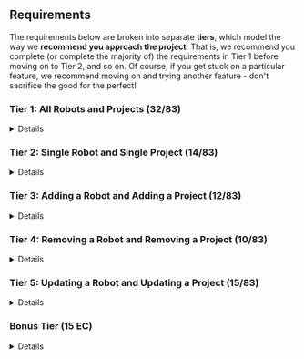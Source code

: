 ## Requirements

The requirements below are broken into separate **tiers**, which model the way we **recommend you approach the project**. That is, we recommend you complete (or complete the majority of) the requirements in Tier 1 before moving on to Tier 2, and so on. Of course, if you get stuck on a particular feature, we recommend moving on and trying another feature - don't sacrifice the good for the perfect!

### Tier 1: All Robots and Projects (32/83)

<details>

#### Frontend

- [x] Write a component to display a list of all robots (at least their names and imageUrls)
- [x] Write a component to display a list of all projects (at least their titles and deadlines)
- [x] Write a robots sub-reducer to manage robots in your Redux store
- [x] Write a projects sub-reducer to manage projects in your Redux store
- [x] Display the AllRobots component when the url matches `/robots`
- [x] Display the AllProjects component when the url matches `/projects`
- [x] Add links to the navbar that can be used to navigate to the all-projects view and the all-robots view

#### Backend

- [x] Write a route to serve up all robots
- [x] Write a route to serve up all projects

- [x] Write a `robots` model with the following information:
  - [x] name - not empty or null
  - [x] fuelType - can be one of gas, diesel, or electric (defaults to electric)
  - [x] fuelLevel - can be a decimal value between 0 and 100 (defaults to 100)
  - [x] imageUrl - with a default value
- [x] Write a `projects` model with the following information:
  - [x] title - not empty or null
  - [x] deadline - a date
  - [x] priority - an integer between 1 and 10
  - [x] completed - boolean value, defaults to false
  - [x] description - extremely large text
- [x] Robots may be associated with many projects. Likewise, projects may be associated with many robots.

#### Seed
- [x] Running the seed file creates projects and robots for demonstration purposes

#### Testing

- [x] React (AllRobots): renders "No Robots" if passed no robots
- [x] React (AllProjects): renders "No Projects" if passed no projects
- [x] Redux (robots): returns the initial state by default
- [x] Redux (projects): returns the initial state by default
- [x] Sequelize (Robot): name must not be null or empty
- [x] Sequelize (Project): deadline must be a valid date
- [x] Navigation: navbar to navigate to home, robots
- [x] Navigation: navbar to navigate to projects
- [x] Seed File: creates at least one robot that has several projects
- [x] Seed File: creates at least one project that has several robots

Congrats! You have completed your first vertical slice! Make sure to `commit -m "Feature: Get all robots and projects"` before moving on (see RUBRIC.md - points are awarded/deducted for a proper git workflow)!

</details>

### Tier 2: Single Robot and Single Project (14/83)

<details>

#### Frontend

- [x] Write a component to display a single robot with the following information:
  - [x] The robot's name, image, fuelType, fuelLevel
  - [x] The names of all their assigned projects (or a helpful message if they don't have any)
- [x] Display the appropriate robot when the url matches `/robots/:robotId`
- [x] Clicking on a robot from the all-robots view should navigate to show that robot in the single-robot view

- [x] Write a component to display a single project with the following information:
  - [x] The project's title, deadline, priority, description
  - [x] A list of the names of all robots in that project (or a helpful message if it doesn't have any robots)
- [x] Display the appropriate project's info when the url matches `/projects/:projectId`
- [x] Clicking on a project from the all-projects view should navigate to show that project in the single-project view

- [x] Clicking on the name of a robot in the single-project view should navigate to show that robot in the single-robot view
- [x] Clicking on the name of a project in the single-robot view should navigate to show that project in the single-project view

#### Backend

- [x] Write a route to serve up a single robot (based on their id), _including that robot's projects_
- [x] Write a route to serve up a single project (based on its id), _including that projects' robots_

Congrats! You have completed your second vertical slice! Make sure to `commit -m "Feature: Get Single Project and Robot"` before moving on (see RUBRIC.md - points are awarded/deducted for a proper git workflow)!

</details>

### Tier 3: Adding a Robot and Adding a Project (12/83)

<details>

#### Frontend

- [x] Write a component to display a form for adding a new robot that contains _at least_ an input for name
- [x] Display this component EITHER as part of the all-robots view, or as its own view
- [x] Submitting the form with valid data should:
  - [x] Make an AJAX request that causes the new robot to be persisted in the database
  - [x] Add the new robot to the list of robots without needing to refresh the page

- [x] Write a component to display a form for adding a new project that contains _at least_ an input for title
- [x] Display this component EITHER as part of the all-projects view, or as its own view (your choice)
- [x] Submitting the form with valid data should:
  - [x] Make an AJAX request that causes the new project to be saved to the database
  - [x] Add the new project to the list of projects without needing to refresh the page

#### Backend

- [x] Write a route to add a new robot
- [x] Write a route to add a new project

Congrats! You have completed your third vertical slice! Make sure to `commit -m "Feature: Add Robot and Project"` before moving on (see RUBRIC.md - points are awarded/deducted for a proper git workflow)!

</details>

### Tier 4: Removing a Robot and Removing a Project (10/83)

<details>

#### Frontend

- [x] In the all-robots view, include an `X` button next to each robot
- [x] Clicking the `X` button should:
  - [x] Make an AJAX request that causes that robot to be removed from database
  - [x] Remove the robot from the list of robots without needing to refresh the page

- [x] In the all-projects view, include an `X` button next to each project
- [x] Clicking the `X` button should:
  - [x] Make an AJAX request that causes that project to be removed from database
  - [x] Remove the project from the list of projects without needing to refresh the page

#### Backend

- [x] Write a route to remove a robot (based on its id)
- [x] Write a route to remove a project (based on its id)

Congrats! You have completed your fourth vertical slice! Make sure to `commit -m "Feature: Remove Robot and Project"` before moving on (see RUBRIC.md - points are awarded/deducted for a proper git workflow)!

</details>

### Tier 5: Updating a Robot and Updating a Project (15/83)

<details>

#### Frontend

- [x] Write a component to display a form updating _at least_ a robot's name and fuelLevel
- [x] Display this component EITHER as part of the single-robot view, or as its own view
- [x] Submitting the form with valid data should:
  - [x] Make an AJAX request that causes that robot to be updated in the database
  - [x] Update the robot in the current view without needing to refresh the page
- [ ] In the single-robot view, display an `Unassign` button next to each of its projects, which unassigns it from that project (in the database as well as this view)

- [x] Write a component to display a form updating _at least_ a project's title and completion status
- [x] Display this component EITHER as part of the single-project view, or as its own view
- [x] Submitting the form with valid data should:
  - [x] Make an AJAX request that causes that project to be updated in the database
  - [x] Update the project in the current view without needing to refresh the page
- [ ] In the single-project view, display an `Unassign` button next to each robot assigned to it, which unassigns that robot (in the database as well as this view)
- [ ] In the single-project view, display a `Complete` button, which marks the project as completed (in the database as well as this view)

#### Backend

- [x] Write a route to update an existing project
- [x] Write a route to update an existing robot

</details>

### Bonus Tier (15 EC)

<details>

- [ ] Finishing Touches
  - [ ] If a user attempts to add a new robot or project without a required field, a helpful message should be displayed
  - [ ] If a user attempts to access a page that doesn't exist (ex. `/potato`), a helpful "not found" message should be displayed
  - [ ] If a user attempts to view a robot/project that doesn't exist, a helpful message should be displayed
  - [ ] Whenever a component needs to wait for data to load from the server, a "loading" message should be displayed until the data is available
  - [ ] Overall, the app is spectacularly styled and visually stunning
- [ ] Ordering
  - [ ] Create option for projects to be ordered based on priority on all-projects view
  - [ ] Create option for projects to be ordered based on deadline on all-projects view
  - [ ] Create option for robots to be ordered based on fuel level on all-robots view
- [ ] Filtering
  - [ ] Create filters on all-projects view so that projects can be filtered based completion status and priority (allow multiple filters to be applied)
  - [ ] Create a filter on all-robots view to only show projects without assigned robots and vice versa
  - [ ] Create filters on all-robots view so that robots can be filtered based on fuel type and fuel level (allow multiple filters to be applied)
  - [ ] Create a filter on all-robots view to only show robots without assigned projects and vice versa

</details>
